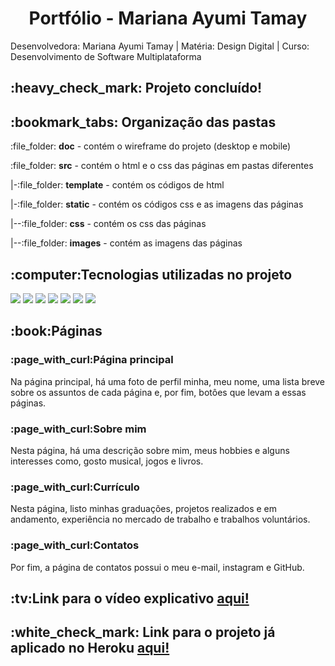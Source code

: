 <h1 align="center">Portfólio - Mariana Ayumi Tamay</h1>
Desenvolvedora: Mariana Ayumi Tamay |
Matéria: Design Digital |
Curso: Desenvolvimento de Software Multiplataforma
<h2>:heavy_check_mark: Projeto concluído!</h2>
<h2>:bookmark_tabs: Organização das pastas</h2>
  <p>:file_folder: <strong>doc</strong> - contém o wireframe do projeto (desktop e mobile)</p>
  <p>:file_folder: <strong>src</strong> - contém o html e o css das páginas em pastas diferentes</p>
  <p>|-:file_folder: <strong>template</strong> - contém os códigos de html</p>
  <p>|-:file_folder: <strong>static</strong> - contém os códigos css e as imagens das páginas</p>
  <p>|--:file_folder: <strong>css</strong> - contém os css das páginas</p>
  <p>|--:file_folder: <strong>images</strong> - contém as imagens das páginas</p>
 <h2>:computer:Tecnologias utilizadas no projeto</h2>
  <p>
    <img src="https://img.shields.io/badge/Figma-F24E1E?style=for-the-badge&logo=figma&logoColor=white"/>
    <img src="https://img.shields.io/badge/HTML5-E34F26?style=for-the-badge&logo=html5&logoColor=white"/>
    <img src="https://img.shields.io/badge/CSS3-1572B6?style=for-the-badge&logo=css3&logoColor=white"/>
    <img src="https://img.shields.io/badge/Python-3776AB?style=for-the-badge&logo=python&logoColor=white"/>
    <img src="https://img.shields.io/badge/Flask-000000?style=for-the-badge&logo=flask&logoColor=white"/>
    <img src="https://img.shields.io/badge/Bootstrap-563D7C?style=for-the-badge&logo=bootstrap&logoColor=white"/>
    <img src="https://img.shields.io/badge/Heroku-430098?style=for-the-badge&logo=heroku&logoColor=white"/>
  </p>
<h2>:book:Páginas</h2>
<h3>:page_with_curl:Página principal</h3>
  Na página principal, há uma foto de perfil minha, meu nome, uma lista breve sobre os assuntos de cada página e, por fim, botôes que levam a essas páginas.
<h3>:page_with_curl:Sobre mim</h3>
  Nesta página, há uma descrição sobre mim, meus hobbies e alguns interesses como, gosto musical, jogos e livros.
<h3>:page_with_curl:Currículo</h3>
  Nesta página, listo minhas graduações, projetos realizados e em andamento, experiência no mercado de trabalho e trabalhos voluntários.
<h3>:page_with_curl:Contatos</h3>
  Por fim, a página de contatos possui o meu e-mail, instagram e GitHub.
  <h2>:tv:Link para o vídeo explicativo <a href="https://youtu.be/HH7YbFWif0U">aqui!</a></h2>
  <h2>:white_check_mark: Link para o projeto já aplicado no Heroku <a href="https://tamay-portfolio.herokuapp.com/">aqui!</a></h2>

